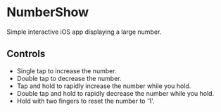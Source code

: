 #  NumberShow

Simple interactive iOS app displaying a large number.

## Controls

+ Single tap to increase the number.
+ Double tap to decrease the number.
+ Tap and hold to rapidly increase the number while you hold.
+ Double tap and hold to rapidly decrease the number while you hold.
+ Hold with two fingers to reset the number to '1'.

